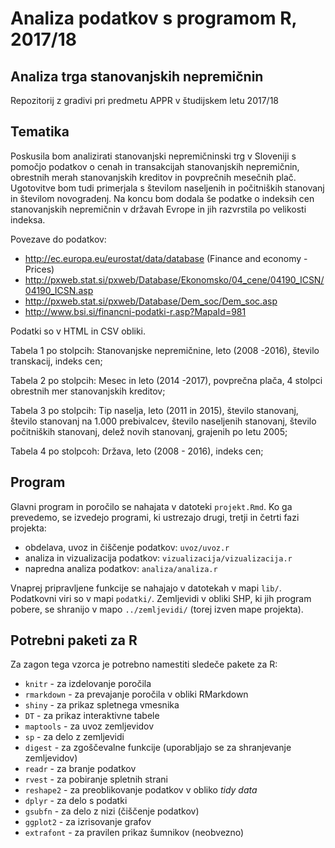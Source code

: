 # Analiza podatkov s programom R, 2017/18

## Analiza trga stanovanjskih nepremičnin 

Repozitorij z gradivi pri predmetu APPR v študijskem letu 2017/18

## Tematika

Poskusila bom analizirati stanovanjski nepremičninski trg v Sloveniji s pomočjo podatkov o cenah in transakcijah stanovanjskih nepremičnin, obrestnih merah stanovanjskih kreditov in povprečnih mesečnih plač. Ugotovitve bom tudi primerjala s številom naseljenih in počitniških stanovanj in številom novogradenj. Na koncu bom dodala še podatke o indeksih cen stanovanjskih nepremičnin v državah Evrope in jih razvrstila po velikosti indeksa.

Povezave do podatkov:
- http://ec.europa.eu/eurostat/data/database (Finance and economy - Prices)
- http://pxweb.stat.si/pxweb/Database/Ekonomsko/04_cene/04190_ICSN/04190_ICSN.asp
- http://pxweb.stat.si/pxweb/Database/Dem_soc/Dem_soc.asp
- http://www.bsi.si/financni-podatki-r.asp?MapaId=981

Podatki so v HTML in CSV obliki.

Tabela 1 po stolpcih: Stanovanjske nepremičnine, leto (2008 -2016), število transkacij, indeks cen;

Tabela 2  po stolpcih: Mesec in leto (2014 -2017), povprečna plača, 4 stolpci obrestnih mer stanovanjskih kreditov;

Tabela 3 po stolpcih: Tip naselja, leto  (2011 in 2015), število stanovanj, število stanovanj na 1.000 prebivalcev, število naseljenih stanovanj, število počitniških stanovanj, delež novih stanovanj, grajenih po letu 2005;

Tabela 4 po stolpcoh: Država, leto (2008 - 2016), indeks cen; 


## Program

Glavni program in poročilo se nahajata v datoteki `projekt.Rmd`. Ko ga prevedemo,
se izvedejo programi, ki ustrezajo drugi, tretji in četrti fazi projekta:

* obdelava, uvoz in čiščenje podatkov: `uvoz/uvoz.r`
* analiza in vizualizacija podatkov: `vizualizacija/vizualizacija.r`
* napredna analiza podatkov: `analiza/analiza.r`

Vnaprej pripravljene funkcije se nahajajo v datotekah v mapi `lib/`. Podatkovni
viri so v mapi `podatki/`. Zemljevidi v obliki SHP, ki jih program pobere, se
shranijo v mapo `../zemljevidi/` (torej izven mape projekta).

## Potrebni paketi za R

Za zagon tega vzorca je potrebno namestiti sledeče pakete za R:

* `knitr` - za izdelovanje poročila
* `rmarkdown` - za prevajanje poročila v obliki RMarkdown
* `shiny` - za prikaz spletnega vmesnika
* `DT` - za prikaz interaktivne tabele
* `maptools` - za uvoz zemljevidov
* `sp` - za delo z zemljevidi
* `digest` - za zgoščevalne funkcije (uporabljajo se za shranjevanje zemljevidov)
* `readr` - za branje podatkov
* `rvest` - za pobiranje spletnih strani
* `reshape2` - za preoblikovanje podatkov v obliko *tidy data*
* `dplyr` - za delo s podatki
* `gsubfn` - za delo z nizi (čiščenje podatkov)
* `ggplot2` - za izrisovanje grafov
* `extrafont` - za pravilen prikaz šumnikov (neobvezno)

